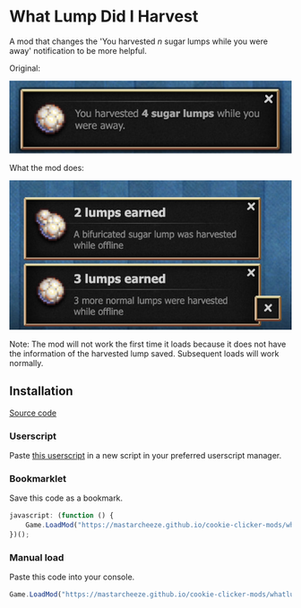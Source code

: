 # What Lump Did I Harvest

A mod that changes the 'You harvested _n_ sugar lumps while you were away' notification to be more helpful.

Original:

![Notifications of lumps harvested while offline](imgs/default-notification.png)

What the mod does:

![Notification of lumps harvested while offline](imgs/modded-notification.png)

Note: The mod will not work the first time it loads because it does not have the information of the harvested lump saved. Subsequent loads will work normally.

## Installation

[Source code](./main.js)

### Userscript

Paste [this userscript](./userscript.js) in a new script in your preferred userscript manager.

### Bookmarklet

Save this code as a bookmark.

```js
javascript: (function () {
    Game.LoadMod("https://mastarcheeze.github.io/cookie-clicker-mods/whatlumpdidiharvest/main.js");
})();
```

### Manual load

Paste this code into your console.

```js
Game.LoadMod("https://mastarcheeze.github.io/cookie-clicker-mods/whatlumpdidiharvest/main.js");
```
